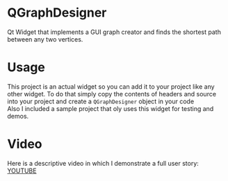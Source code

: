 # QGraphDesigner
Qt Widget that implements a GUI graph creator and finds the shortest path between any two vertices.

# Usage

This project is an actual widget so you can add it to your project like any other widget. To do that simply copy the contents of headers and source into your project and create a `QGraphDesigner` object in your code </br>
Also I included a sample project that oly uses this widget for testing and demos.

# Video

Here is a descriptive video in which I demonstrate a full user story:</br>
[YOUTUBE](https://www.youtube.com/watch?v=93eTmq3y5ng)
